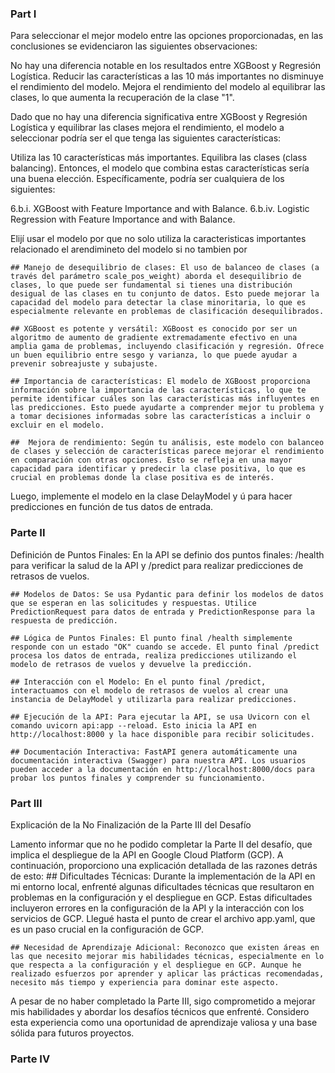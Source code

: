 ###  Part I
Para seleccionar el mejor modelo entre las opciones proporcionadas, en las conclusiones se evidenciaron las siguientes observaciones:

No hay una diferencia notable en los resultados entre XGBoost y Regresión Logística.
Reducir las características a las 10 más importantes no disminuye el rendimiento del modelo.
Mejora el rendimiento del modelo al equilibrar las clases, lo que aumenta la recuperación de la clase "1".

Dado que no hay una diferencia significativa entre XGBoost y Regresión Logística y equilibrar las clases mejora el rendimiento, el modelo a seleccionar podría ser el que tenga las siguientes características:

Utiliza las 10 características más importantes.
Equilibra las clases (class balancing).
Entonces, el modelo que combina estas características sería una buena elección. Específicamente, podría ser cualquiera de los siguientes:

6.b.i. XGBoost with Feature Importance and with Balance.
6.b.iv. Logistic Regression with Feature Importance and with Balance.

Elijí usar el modelo  por que no solo utiliza la caracteristicas importantes relacionado el arendimineto del modelo si no tambien por 

    ## Manejo de desequilibrio de clases: El uso de balanceo de clases (a través del parámetro scale_pos_weight) aborda el desequilibrio de clases, lo que puede ser fundamental si tienes una distribución desigual de las clases en tu conjunto de datos. Esto puede mejorar la capacidad del modelo para detectar la clase minoritaria, lo que es especialmente relevante en problemas de clasificación desequilibrados.

    ## XGBoost es potente y versátil: XGBoost es conocido por ser un algoritmo de aumento de gradiente extremadamente efectivo en una amplia gama de problemas, incluyendo clasificación y regresión. Ofrece un buen equilibrio entre sesgo y varianza, lo que puede ayudar a prevenir sobreajuste y subajuste.

    ## Importancia de características: El modelo de XGBoost proporciona información sobre la importancia de las características, lo que te permite identificar cuáles son las características más influyentes en las predicciones. Esto puede ayudarte a comprender mejor tu problema y a tomar decisiones informadas sobre las características a incluir o excluir en el modelo.

    ##  Mejora de rendimiento: Según tu análisis, este modelo con balanceo de clases y selección de características parece mejorar el rendimiento en comparación con otras opciones. Esto se refleja en una mayor capacidad para identificar y predecir la clase positiva, lo que es crucial en problemas donde la clase positiva es de interés.

 Luego, implemente el modelo en la clase DelayModel y ú para hacer predicciones en función de tus datos de entrada.

 ### Parte II
Definición de Puntos Finales: En la API se definio  dos puntos finales: /health para verificar la salud de la API y /predict para realizar predicciones de retrasos de vuelos.

    ## Modelos de Datos: Se usa Pydantic para definir los modelos de datos que se esperan en las solicitudes y respuestas. Utilice PredictionRequest para datos de entrada y PredictionResponse para la respuesta de predicción.

    ## Lógica de Puntos Finales: El punto final /health simplemente responde con un estado "OK" cuando se accede. El punto final /predict procesa los datos de entrada, realiza predicciones utilizando el modelo de retrasos de vuelos y devuelve la predicción.

    ## Interacción con el Modelo: En el punto final /predict, interactuamos con el modelo de retrasos de vuelos al crear una instancia de DelayModel y utilizarla para realizar predicciones.

    ## Ejecución de la API: Para ejecutar la API, se usa Uvicorn con el comando uvicorn api:app --reload. Esto inicia la API en http://localhost:8000 y la hace disponible para recibir solicitudes.
  
    ## Documentación Interactiva: FastAPI genera automáticamente una documentación interactiva (Swagger) para nuestra API. Los usuarios pueden acceder a la documentación en http://localhost:8000/docs para probar los puntos finales y comprender su funcionamiento.

### Part III
Explicación de la No Finalización de la Parte III del Desafío

Lamento informar que no he podido completar la Parte II del desafío, que implica el despliegue de la API en Google Cloud Platform (GCP). A continuación, proporciono una explicación detallada de las razones detrás de esto:
    ## Dificultades Técnicas: Durante la implementación de la API en mi entorno local, enfrenté algunas dificultades técnicas que resultaron en problemas en la configuración y el despliegue en GCP. Estas dificultades incluyeron errores en la configuración de la API y la interacción con los servicios de GCP. Llegué hasta el punto de crear el archivo app.yaml, que es un paso crucial en la configuración de GCP.

    ## Necesidad de Aprendizaje Adicional: Reconozco que existen áreas en las que necesito mejorar mis habilidades técnicas, especialmente en lo que respecta a la configuración y el despliegue en GCP. Aunque he realizado esfuerzos por aprender y aplicar las prácticas recomendadas, necesito más tiempo y experiencia para dominar este aspecto.

A pesar de no haber completado la Parte III, sigo comprometido a mejorar mis habilidades y abordar los desafíos técnicos que enfrenté. Considero esta experiencia como una oportunidad de aprendizaje valiosa y una base sólida para futuros proyectos.

### Parte IV

